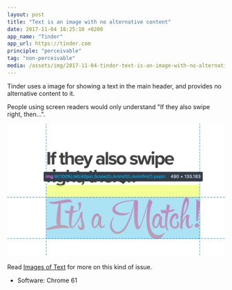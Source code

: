 ```yaml
---
layout: post
title: "Text is an image with no alternative content"
date: 2017-11-04 18:25:10 +0200
app_name: "Tinder"
app_url: https://tinder.com
principle: "perceivable"
tag: "non-perceivable"
media: /assets/img/2017-11-04-tinder-text-is-an-image-with-no-alternative-content.png
---
```


Tinder uses a image for showing a text in the main header, and provides no alternative content to it.

People using screen readers would only understand "If they also swipe right, then...".

![No alt attribute](/assets/img/2017-11-04-tinder-text-is-an-image-with-no-alternative-content.png)

Read [Images of Text](https://www.w3.org/WAI/tutorials/images/textual/) for more on this kind of issue.

* Software: Chrome 61
